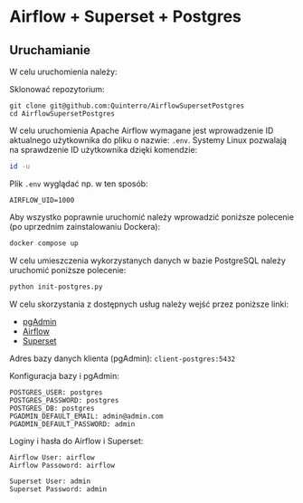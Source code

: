# Airflow + Superset + Postgres

## Uruchamianie

W celu uruchomienia należy:

Sklonować repozytorium:
```
git clone git@github.com:Quinterro/AirflowSupersetPostgres
cd AirflowSupersetPostgres
```

W celu uruchomienia Apache Airflow wymagane jest wprowadzenie ID aktualnego użytkownika do pliku
o nazwie: `.env`. Systemy Linux pozwalają na sprawdzenie ID użytkownika dzięki komendzie:
```sh
id -u
```
Plik `.env` wyglądać np. w ten sposób:
```text
AIRFLOW_UID=1000
```

Aby wszystko poprawnie uruchomić należy wprowadzić poniższe polecenie (po uprzednim zainstalowaniu Dockera):
```sh
docker compose up
```
W celu umieszczenia wykorzystanych danych w bazie PostgreSQL należy uruchomić poniższe polecenie:
```sh
python init-postgres.py
```
W celu skorzystania z dostępnych usług należy wejść przez poniższe linki:

- [pgAdmin](http://localhost:5050)
- [Airflow](http://localhost:5053)
- [Superset](http://localhost:5054)

Adres bazy danych klienta (pgAdmin): `client-postgres:5432`

Konfiguracja bazy i pgAdmin:
``` text
POSTGRES_USER: postgres
POSTGRES_PASSWORD: postgres
POSTGRES_DB: postgres
PGADMIN_DEFAULT_EMAIL: admin@admin.com
PGADMIN_DEFAULT_PASSWORD: admin
```

Loginy i hasła do Airflow i Superset:

```text
Airflow User: airflow
Airflow Passoword: airflow

Superset User: admin
Superset Password: admin
```
